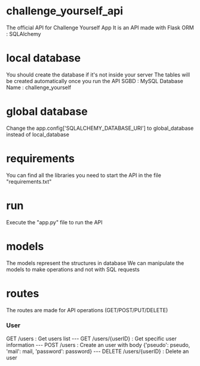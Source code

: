 # challenge_yourself_api
The official API for Challenge Yourself App
It is an API made with Flask
ORM : SQLAlchemy

# local database
You should create the database if it's not inside your server
The tables will be created automatically once you run the API
SGBD : MySQL
Database Name : challenge_yourself

# global database
Change the app.config['SQLALCHEMY_DATABASE_URI'] to global_database instead of local_database

# requirements
You can find all the libraries you need to start the API in the file "requirements.txt"

# run
Execute the "app.py" file to run the API

# models
The models represent the structures in database
We can manipulate the models to make operations and not with SQL requests

# routes
The routes are made for API operations (GET/POST/PUT/DELETE)

### User
GET /users : Get users list ---
GET /users/{userID} : Get specific user information ---
POST /users : Create an user with body {'pseudo': pseudo, 'mail': mail, 'password': password} ---
DELETE /users/{userID} : Delete an user
